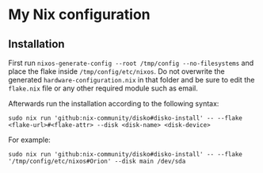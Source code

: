 # My Nix configuration
## Installation

First run `nixos-generate-config --root /tmp/config --no-filesystems` and place the flake inside `/tmp/config/etc/nixos`. Do not overwrite the generated `hardware-configuration.nix` in that folder and be sure to edit the `flake.nix` file or any other required module such as email.

Afterwards run the installation according to the following syntax:
```console
sudo nix run 'github:nix-community/disko#disko-install' -- --flake <flake-url>#<flake-attr> --disk <disk-name> <disk-device>
```
For example:
```console
sudo nix run 'github:nix-community/disko#disko-install' -- --flake '/tmp/config/etc/nixos#Orion' --disk main /dev/sda
```
